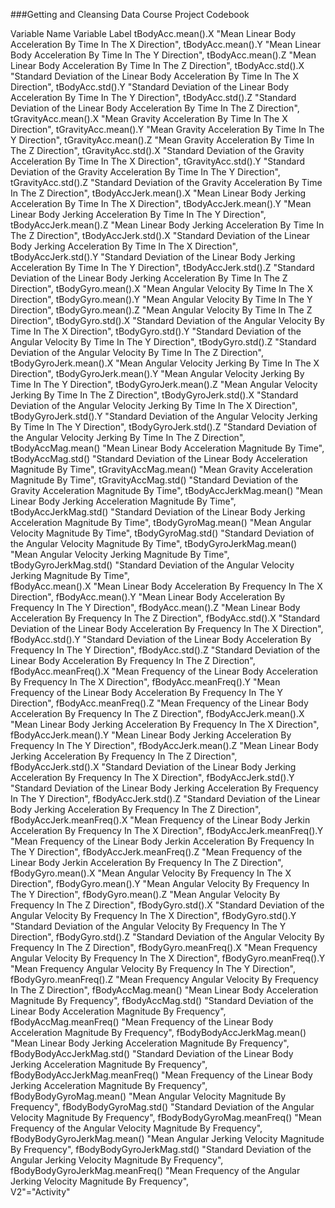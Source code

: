 ###Getting and Cleansing Data Course Project Codebook

Variable Name						Variable Label
tBodyAcc.mean().X					"Mean Linear Body Acceleration By Time In The X Direction",
tBodyAcc.mean().Y					"Mean Linear Body Acceleration By Time In The Y Direction",
tBodyAcc.mean().Z					"Mean Linear Body Acceleration By Time In The Z Direction",
tBodyAcc.std().X					"Standard Deviation of the Linear Body Acceleration By Time In The X Direction",
tBodyAcc.std().Y					"Standard Deviation of the Linear Body Acceleration By Time In The Y Direction",
tBodyAcc.std().Z					"Standard Deviation of the Linear Body Acceleration By Time In The Z Direction",
tGravityAcc.mean().X				"Mean Gravity Acceleration By Time In The X Direction",
tGravityAcc.mean().Y				"Mean Gravity Acceleration By Time In The Y Direction",
tGravityAcc.mean().Z				"Mean Gravity Acceleration By Time In The Z Direction",
tGravityAcc.std().X					"Standard Deviation of the Gravity Acceleration By Time In The X Direction",
tGravityAcc.std().Y					"Standard Deviation of the Gravity Acceleration By Time In The Y Direction",
tGravityAcc.std().Z					"Standard Deviation of the Gravity Acceleration By Time In The Z Direction",
tBodyAccJerk.mean().X				"Mean Linear Body Jerking Acceleration By Time In The X Direction",
tBodyAccJerk.mean().Y				"Mean Linear Body Jerking Acceleration By Time In The Y Direction",
tBodyAccJerk.mean().Z				"Mean Linear Body Jerking Acceleration By Time In The Z Direction",
tBodyAccJerk.std().X				"Standard Deviation of the Linear Body Jerking Acceleration By Time In The X Direction",
tBodyAccJerk.std().Y				"Standard Deviation of the Linear Body Jerking Acceleration By Time In The Y Direction",
tBodyAccJerk.std().Z				"Standard Deviation of the Linear Body Jerking Acceleration By Time In The Z Direction",
tBodyGyro.mean().X					"Mean Angular Velocity By Time In The X Direction",
tBodyGyro.mean().Y					"Mean Angular Velocity By Time In The Y Direction",
tBodyGyro.mean().Z					"Mean Angular Velocity By Time In The Z Direction",
tBodyGyro.std().X					"Standard Deviation of the Angular Velocity By Time In The X Direction",
tBodyGyro.std().Y					"Standard Deviation of the Angular Velocity By Time In The Y Direction",
tBodyGyro.std().Z					"Standard Deviation of the Angular Velocity By Time In The Z Direction",
tBodyGyroJerk.mean().X				"Mean Angular Velocity Jerking By Time In The X Direction",
tBodyGyroJerk.mean().Y				"Mean Angular Velocity Jerking By Time In The Y Direction",
tBodyGyroJerk.mean().Z				"Mean Angular Velocity Jerking By Time In The Z Direction",
tBodyGyroJerk.std().X				"Standard Deviation of the Angular Velocity Jerking By Time In The X Direction",
tBodyGyroJerk.std().Y				"Standard Deviation of the Angular Velocity Jerking By Time In The Y Direction",
tBodyGyroJerk.std().Z				"Standard Deviation of the Angular Velocity Jerking By Time In The Z Direction",
tBodyAccMag.mean()					"Mean Linear Body Acceleration Magnitude By Time",
tBodyAccMag.std()					"Standard Deviation of the Linear Body Acceleration Magnitude By Time",
tGravityAccMag.mean()				"Mean Gravity Acceleration Magnitude By Time",
tGravityAccMag.std()				"Standard Deviation of the Gravity Acceleration Magnitude By Time",
tBodyAccJerkMag.mean()				"Mean Linear Body Jerking Acceleration Magnitude By Time",
tBodyAccJerkMag.std()				"Standard Deviation of the Linear Body Jerking Acceleration Magnitude By Time",
tBodyGyroMag.mean()					"Mean Angular Velocity Magnitude By Time",
tBodyGyroMag.std()					"Standard Deviation of the Angular Velocity Magnitude By Time",
tBodyGyroJerkMag.mean()				"Mean Angular Velocity Jerking Magnitude By Time",
tBodyGyroJerkMag.std()				"Standard Deviation of the Angular Velocity Jerking Magnitude By Time",  
fBodyAcc.mean().X					"Mean Linear Body Acceleration By Frequency In The X Direction",
fBodyAcc.mean().Y					"Mean Linear Body Acceleration By Frequency In The Y Direction",
fBodyAcc.mean().Z					"Mean Linear Body Acceleration By Frequency In The Z Direction",
fBodyAcc.std().X					"Standard Deviation of the Linear Body Acceleration By Frequency In The X Direction",
fBodyAcc.std().Y					"Standard Deviation of the Linear Body Acceleration By Frequency In The Y Direction",
fBodyAcc.std().Z					"Standard Deviation of the Linear Body Acceleration By Frequency In The Z Direction",
fBodyAcc.meanFreq().X				"Mean Frequency of the Linear Body Acceleration By Frequency In The X Direction",
fBodyAcc.meanFreq().Y				"Mean Frequency of the Linear Body Acceleration By Frequency In The Y Direction",
fBodyAcc.meanFreq().Z				"Mean Frequency of the Linear Body Acceleration By Frequency In The Z Direction",
fBodyAccJerk.mean().X				"Mean Linear Body Jerking Acceleration By Frequency In The X Direction",
fBodyAccJerk.mean().Y				"Mean Linear Body Jerking Acceleration By Frequency In The Y Direction",
fBodyAccJerk.mean().Z				"Mean Linear Body Jerking Acceleration By Frequency In The Z Direction",
fBodyAccJerk.std().X				"Standard Deviation of the Linear Body Jerking Acceleration By Frequency In The X Direction",
fBodyAccJerk.std().Y				"Standard Deviation of the Linear Body Jerking Acceleration By Frequency In The Y Direction",
fBodyAccJerk.std().Z				"Standard Deviation of the Linear Body Jerking Acceleration By Frequency In The Z Direction",
fBodyAccJerk.meanFreq().X			"Mean Frequency of the Linear Body Jerkin Acceleration By Frequency In The X Direction",
fBodyAccJerk.meanFreq().Y			"Mean Frequency of the Linear Body Jerkin Acceleration By Frequency In The Y Direction",
fBodyAccJerk.meanFreq().Z			"Mean Frequency of the Linear Body Jerkin Acceleration By Frequency In The Z Direction",
fBodyGyro.mean().X					"Mean Angular Velocity By Frequency In The X Direction",
fBodyGyro.mean().Y					"Mean Angular Velocity By Frequency In The Y Direction",
fBodyGyro.mean().Z					"Mean Angular Velocity By Frequency In The Z Direction",
fBodyGyro.std().X					"Standard Deviation of the Angular Velocity By Frequency In The X Direction",
fBodyGyro.std().Y					"Standard Deviation of the Angular Velocity By Frequency In The Y Direction",
fBodyGyro.std().Z					"Standard Deviation of the Angular Velocity By Frequency In The Z Direction",
fBodyGyro.meanFreq().X				"Mean Frequency Angular Velocity By Frequency In The X Direction",
fBodyGyro.meanFreq().Y				"Mean Frequency Angular Velocity By Frequency In The Y Direction",
fBodyGyro.meanFreq().Z				"Mean Frequency Angular Velocity By Frequency In The Z Direction",
fBodyAccMag.mean()					"Mean Linear Body Acceleration Magnitude By Frequency",
fBodyAccMag.std()					"Standard Deviation of the Linear Body Acceleration Magnitude By Frequency",
fBodyAccMag.meanFreq()				"Mean Frequency of the Linear Body Acceleration Magnitude By Frequency",
fBodyBodyAccJerkMag.mean()			"Mean Linear Body Jerking Acceleration Magnitude By Frequency",
fBodyBodyAccJerkMag.std()			"Standard Deviation of the Linear Body Jerking Acceleration Magnitude By Frequency",
fBodyBodyAccJerkMag.meanFreq()		"Mean Frequency of the Linear Body Jerking Acceleration Magnitude By Frequency",
fBodyBodyGyroMag.mean()				"Mean Angular Velocity Magnitude By Frequency",
fBodyBodyGyroMag.std()				"Standard Deviation of the Angular Velocity Magnitude By Frequency",
fBodyBodyGyroMag.meanFreq()			"Mean Frequency of the Angular Velocity Magnitude By Frequency",
fBodyBodyGyroJerkMag.mean()			"Mean Angular Jerking Velocity Magnitude By Frequency",
fBodyBodyGyroJerkMag.std()			"Standard Deviation of the Angular Jerking Velocity Magnitude By Frequency",
fBodyBodyGyroJerkMag.meanFreq()		"Mean Frequency of the Angular Jerking Velocity Magnitude By Frequency",  
V2"="Activity"  